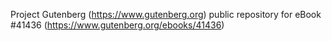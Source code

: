 Project Gutenberg (https://www.gutenberg.org) public repository for eBook #41436 (https://www.gutenberg.org/ebooks/41436)
